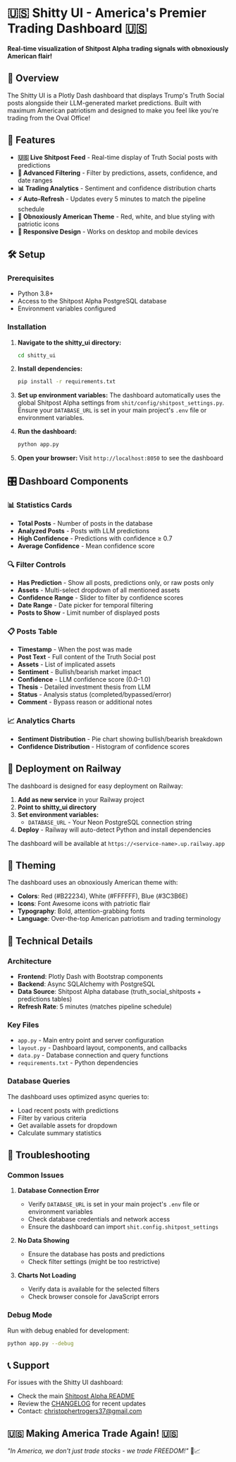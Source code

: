 # 🇺🇸 Shitty UI - America's Premier Trading Dashboard 🇺🇸

**Real-time visualization of Shitpost Alpha trading signals with obnoxiously American flair!**

## 🎯 Overview

The Shitty UI is a Plotly Dash dashboard that displays Trump's Truth Social posts alongside their LLM-generated market predictions. Built with maximum American patriotism and designed to make you feel like you're trading from the Oval Office!

## 🚀 Features

- **🇺🇸 Live Shitpost Feed** - Real-time display of Truth Social posts with predictions
- **🎯 Advanced Filtering** - Filter by predictions, assets, confidence, and date ranges
- **📊 Trading Analytics** - Sentiment and confidence distribution charts
- **⚡ Auto-Refresh** - Updates every 5 minutes to match the pipeline schedule
- **🎨 Obnoxiously American Theme** - Red, white, and blue styling with patriotic icons
- **📱 Responsive Design** - Works on desktop and mobile devices

## 🛠 Setup

### Prerequisites

- Python 3.8+
- Access to the Shitpost Alpha PostgreSQL database
- Environment variables configured

### Installation

1. **Navigate to the shitty_ui directory:**
   ```bash
   cd shitty_ui
   ```

2. **Install dependencies:**
   ```bash
   pip install -r requirements.txt
   ```

3. **Set up environment variables:**
   The dashboard automatically uses the global Shitpost Alpha settings from `shit/config/shitpost_settings.py`.
   Ensure your `DATABASE_URL` is set in your main project's `.env` file or environment variables.

4. **Run the dashboard:**
   ```bash
   python app.py
   ```

5. **Open your browser:**
   Visit `http://localhost:8050` to see the dashboard

## 🎛 Dashboard Components

### 📊 Statistics Cards
- **Total Posts** - Number of posts in the database
- **Analyzed Posts** - Posts with LLM predictions
- **High Confidence** - Predictions with confidence ≥ 0.7
- **Average Confidence** - Mean confidence score

### 🔍 Filter Controls
- **Has Prediction** - Show all posts, predictions only, or raw posts only
- **Assets** - Multi-select dropdown of all mentioned assets
- **Confidence Range** - Slider to filter by confidence scores
- **Date Range** - Date picker for temporal filtering
- **Posts to Show** - Limit number of displayed posts

### 📋 Posts Table
- **Timestamp** - When the post was made
- **Post Text** - Full content of the Truth Social post
- **Assets** - List of implicated assets
- **Sentiment** - Bullish/bearish market impact
- **Confidence** - LLM confidence score (0.0-1.0)
- **Thesis** - Detailed investment thesis from LLM
- **Status** - Analysis status (completed/bypassed/error)
- **Comment** - Bypass reason or additional notes

### 📈 Analytics Charts
- **Sentiment Distribution** - Pie chart showing bullish/bearish breakdown
- **Confidence Distribution** - Histogram of confidence scores

## 🚀 Deployment on Railway

The dashboard is designed for easy deployment on Railway:

1. **Add as new service** in your Railway project
2. **Point to shitty_ui directory**
3. **Set environment variables:**
   - `DATABASE_URL` - Your Neon PostgreSQL connection string
4. **Deploy** - Railway will auto-detect Python and install dependencies

The dashboard will be available at `https://<service-name>.up.railway.app`

## 🎨 Theming

The dashboard uses an obnoxiously American theme with:
- **Colors**: Red (#B22234), White (#FFFFFF), Blue (#3C3B6E)
- **Icons**: Font Awesome icons with patriotic flair
- **Typography**: Bold, attention-grabbing fonts
- **Language**: Over-the-top American patriotism and trading terminology

## 🔧 Technical Details

### Architecture
- **Frontend**: Plotly Dash with Bootstrap components
- **Backend**: Async SQLAlchemy with PostgreSQL
- **Data Source**: Shitpost Alpha database (truth_social_shitposts + predictions tables)
- **Refresh Rate**: 5 minutes (matches pipeline schedule)

### Key Files
- `app.py` - Main entry point and server configuration
- `layout.py` - Dashboard layout, components, and callbacks
- `data.py` - Database connection and query functions
- `requirements.txt` - Python dependencies

### Database Queries
The dashboard uses optimized async queries to:
- Load recent posts with predictions
- Filter by various criteria
- Get available assets for dropdown
- Calculate summary statistics

## 🐛 Troubleshooting

### Common Issues

1. **Database Connection Error**
   - Verify `DATABASE_URL` is set in your main project's `.env` file or environment variables
   - Check database credentials and network access
   - Ensure the dashboard can import `shit.config.shitpost_settings`

2. **No Data Showing**
   - Ensure the database has posts and predictions
   - Check filter settings (might be too restrictive)

3. **Charts Not Loading**
   - Verify data is available for the selected filters
   - Check browser console for JavaScript errors

### Debug Mode
Run with debug enabled for development:
```bash
python app.py --debug
```

## 📞 Support

For issues with the Shitty UI dashboard:
- Check the main [Shitpost Alpha README](../README.md)
- Review the [CHANGELOG](../CHANGELOG.md) for recent updates
- Contact: [christophertrogers37@gmail.com](mailto:christophertrogers37@gmail.com)

## 🇺🇸 Making America Trade Again! 🇺🇸

*"In America, we don't just trade stocks - we trade FREEDOM!"* 🚀📈
